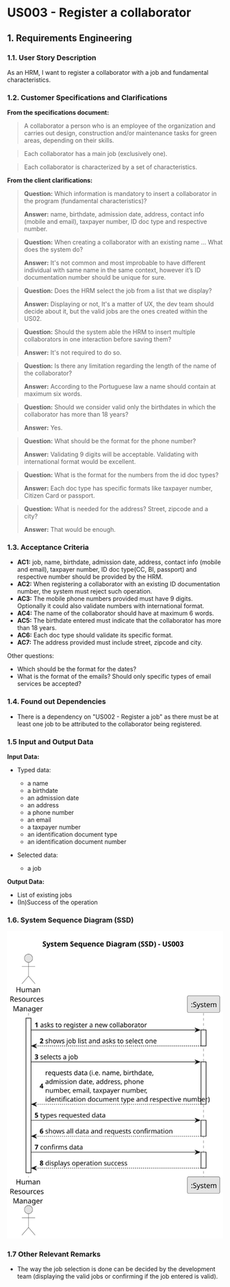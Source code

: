 # US003 - Register a collaborator


## 1. Requirements Engineering

### 1.1. User Story Description

As an HRM, I want to register a collaborator with a job and fundamental characteristics.

### 1.2. Customer Specifications and Clarifications 

**From the specifications document:**

>   A collaborator a person who is an employee of the organization and carries out design, construction and/or maintenance tasks for green areas, depending on their skills.

>	Each collaborator has a main job (exclusively one).

>   Each collaborator is characterized by a set of characteristics.

**From the client clarifications:**

> **Question:** Which information is mandatory to insert a collaborator in the program (fundamental characteristics)?
>
> **Answer:** name, birthdate, admission date, address, contact info (mobile and email), taxpayer number, ID doc type and respective number.

> **Question:** When creating a collaborator with an existing name ... What does the system do?
> 
> **Answer:** It's not common and most improbable to have different individual with same name in the same context, however it’s ID documentation number should be unique for sure.

> **Question:** Does the HRM select the job from a list that we display?
>
> **Answer:** Displaying or not, It's a matter of UX, the dev team should decide about it, but the valid jobs are the ones created within the US02.

> **Question:** Should the system able the HRM to insert multiple collaborators in one interaction before saving them?
>
> **Answer:** It's not required to do so.

> **Question:** Is there any limitation regarding the length of the name of the collaborator?
>
> **Answer:** According to the Portuguese law a name should contain at maximum six words.

> **Question:** Should we consider valid only the birthdates in which the collaborator has more than 18 years?
>
> **Answer:** Yes.

> **Question:** What should be the format for the phone number?
>
> **Answer:** Validating 9 digits will be acceptable. Validating with international format would be excellent.

> **Question:** What is the format for the numbers from the id doc types?
>
> **Answer:** Each doc type has specific formats like taxpayer number, Citizen Card or passport.

> **Question:** What is needed for the address? Street, zipcode and a city?
>
> **Answer:** That would be enough.

### 1.3. Acceptance Criteria

* **AC1:** job, name, birthdate, admission date, address, contact info (mobile and email), taxpayer number, ID doc type(CC, BI, passport) and respective number should be provided by the HRM.
* **AC2:** When registering a collaborator with an existing ID documentation number, the system must reject such operation.
* **AC3:** The mobile phone numbers provided must have 9 digits. Optionally it could also validate numbers with international format.
* **AC4:** The name of the collaborator should have at maximum 6 words.
* **AC5:** The birthdate entered must indicate that the collaborator has more than 18 years.
* **AC6:** Each doc type should validate its specific format.
* **AC7:** The address provided must include street, zipcode and city.

Other questions:
* Which should be the format for the dates?
* What is the format of the emails? Should only specific types of email services be accepted?

### 1.4. Found out Dependencies

* There is a dependency on "US002 - Register a job" as there must be at least one job to be attributed to the collaborator being registered.

### 1.5 Input and Output Data

**Input Data:**

* Typed data:
    * a name
    * a birthdate
    * an admission date
    * an address
    * a phone number
    * an email
    * a taxpayer number
    * an identification document type
    * an identification document number
	
* Selected data:
    * a job

**Output Data:**

* List of existing jobs
* (In)Success of the operation

### 1.6. System Sequence Diagram (SSD)


![System Sequence Diagram](svg/us003-system-sequence-diagram.svg)


### 1.7 Other Relevant Remarks

* The way the job selection is done can be decided by the development team (displaying the valid jobs or confirming if the job entered is valid).
